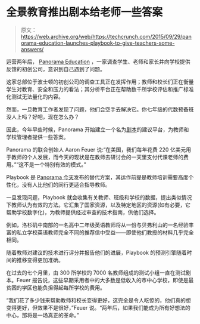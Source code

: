 # 全景教育推出剧本给老师一些答案

> 原文：<https://web.archive.org/web/https://techcrunch.com/2015/09/29/panorama-education-launches-playbook-to-give-teachers-some-answers/>

运营两年后， [Panorama Education](https://web.archive.org/web/20230227002611/https://www.panoramaed.com/) ，一家调查学生、老师和家长并向学校提供反馈的初创公司，意识到自己遇到了问题。

这家总部位于波士顿的初创公司的调查工具正在发挥作用；教师和校长们正在衡量学生对教育、安全和压力的看法；其分析平台正在帮助数千所学校评估和推广标准化测试无法量化的内容。

然而，一旦教育工作者发现了问题，他们会空手去解决它。你七年级的代数预备班没人上吗？好吧，现在怎么办？

因此，今年早些时候，Panorama 开始建立一个名为[剧本](https://web.archive.org/web/20230227002611/https://playbook.panoramaed.com/)的建议平台，为教师和学校管理者提供一些答案。

Panorama 的联合创始人 Aaron Feuer 说:“在美国，我们每年花费 220 亿美元用于教师的个人发展，而今天的现状是在教师去研讨会的一天里支付代课老师的费用。”“这不是一个特别有效的模式。”

Playbook 是 [Panorama 今天](https://web.archive.org/web/20230227002611/https://playbook.panoramaed.com/)发布的替代方案，其运作前提是教师培训需要高度个性化，没有人比他们的同行更适合指导教师。

一旦发现问题，Playbook 就会收集有关教师、班级和学校的数据，提出类似情况下教师认为有效的方法。它汇集了国家资源，以及特定地区的资源(如有必要，它帮助学校数字化)，为教师提供经过审查的技术指南，供他们选择。

例如，洛杉矶中南部的一名高中二年级英语教师将从一份与贝弗利山的一名经验丰富的私立学校英语教师完全不同的推荐信中受益——即使他们教授的材料几乎完全相同。

随着教师对建议的技术进行评分并报告他们的进展，Playbook 的预测引擎随着时间的推移变得更加准确。

在过去的七个月里，由 300 所学校的 7000 名教师组成的测试小组一直在测试剧本。Feuer 报告说，这些早期采用者中的大多数是低收入的市中心学校，即使是最贫困的学区也能负担得起每所学校的费用。

“我们花了多少钱来帮助教师和校长变得更好，这完全是令人吃惊的，他们真的想变得更好，但效果不是很好，”Feuer 说。“两年后，如果我们能成为所有好想法的中心，那将是一场真正的革命。”